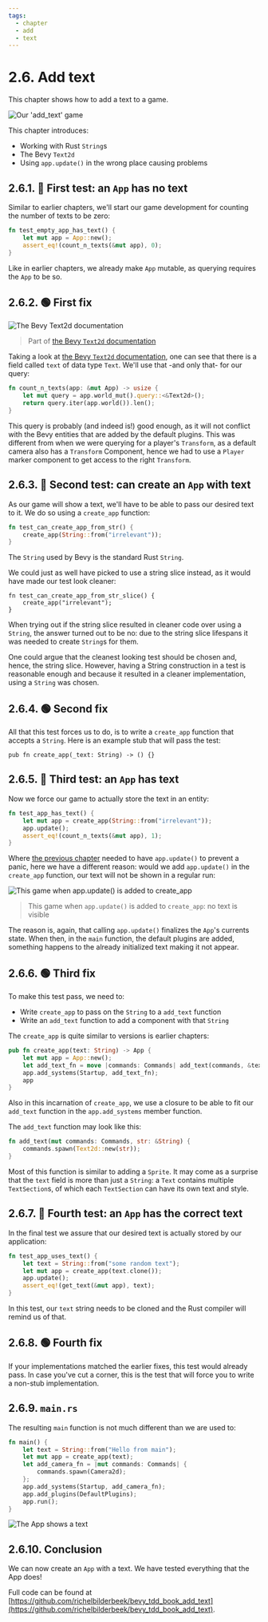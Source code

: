 ```yaml
---
tags:
  - chapter
  - add
  - text
---
```


# 2.6. Add text

This chapter shows how to add a text to a game.

![Our 'add_text' game](add_text.png)

This chapter introduces:

- Working with Rust `String`s
- The Bevy `Text2d`
- Using `app.update()` in the wrong place causing problems

## 2.6.1. :red_circle: First test: an `App` has no text

Similar to earlier chapters,
we'll start our game development for counting the number
of texts to be zero:

```rust
fn test_empty_app_has_text() {
    let mut app = App::new();
    assert_eq!(count_n_texts(&mut app), 0);
}
```

Like in earlier chapters, we already make `App` mutable,
as querying requires the `App` to be so.

## 2.6.2. :green_circle: First fix

![The Bevy Text2d documentation](textbundle_documentation.png)

> Part of [the Bevy `Text2d` documentation](https://docs.rs/bevy/latest/bevy/prelude/struct.Text2d.html)

Taking a look at
[the Bevy `Text2d` documentation](https://docs.rs/bevy/latest/bevy/prelude/struct.Text2d.html),
one can see that there is a field called `text` of data type `Text`.
We'll use that -and only that- for our query:

```rust
fn count_n_texts(app: &mut App) -> usize {
    let mut query = app.world_mut().query::<&Text2d>();
    return query.iter(app.world()).len();
}
```

This query is probably (and indeed is!) good enough,
as it will not conflict with the Bevy entities that are added
by the default plugins. This was different from when we were querying
for a player's `Transform`, as a default camera also has a `Transform`
Component, hence we had to use a `Player` marker component to get access
to the right `Transform`.

## 2.6.3. :red_circle: Second test: can create an `App` with text

As our game will show a text, we'll have to be able to pass our
desired text to it. We do so using a `create_app` function:

```rust
fn test_can_create_app_from_str() {
    create_app(String::from("irrelevant"));
}
```

The `String` used by Bevy is the standard Rust `String`.

We could just as well have picked to use a string slice instead,
as it would have made our test look cleaner:


```text
fn test_can_create_app_from_str_slice() {
    create_app("irrelevant");
}
```

When trying out if the string slice resulted in cleaner
code over using a `String`, the answer turned out to be no:
due to the string slice lifespans it was needed to create `String`s
for them.

One could argue that the cleanest looking test should be chosen
and, hence, the string slice. However, having a String construction
in a test is reasonable enough and because it resulted in a cleaner
implementation, using a `String` was chosen.

## 2.6.4. :green_circle: Second fix

All that this test forces us to do, is to write a `create_app`
function that accepts a `String`. Here is an example stub
that will pass the test:

```text
pub fn create_app(_text: String) -> () {}
```

## 2.6.5. :red_circle: Third test: an `App` has text

Now we force our game to actually store the text in an entity:

```rust
fn test_app_has_text() {
    let mut app = create_app(String::from("irrelevant"));
    app.update();
    assert_eq!(count_n_texts(&mut app), 1);
}
```

Where [the previous chapter](add_player_sprite_with_texture.md)
needed to have `app.update()` to prevent a panic,
here we have a different reason:
would we add `app.update()` in the `create_app` function,
our text will not be shown in a regular run:

![This game when `app.update()` is added to `create_app`](add_text_no_text_shown.png)

> This game when `app.update()` is added to `create_app`: no text is visible

The reason is, again, that calling `app.update()` finalizes the `App`'s
currents state. When then, in the `main` function, the default plugins
are added, something happens to the already initialized text
making it not appear.

## 2.6.6. :green_circle: Third fix

To make this test pass, we need to:

- Write `create_app` to pass on the `String` to a `add_text` function
- Write an `add_text` function to add a component with that `String`

The `create_app` is quite similar to versions is earlier chapters:

```rust
pub fn create_app(text: String) -> App {
    let mut app = App::new();
    let add_text_fn = move |commands: Commands| add_text(commands, &text);
    app.add_systems(Startup, add_text_fn);
    app
}
```

Also in this incarnation of `create_app`, we use a closure to be able
to fit our `add_text` function in the `app.add_systems` member function.

The `add_text` function may look like this:

```rust
fn add_text(mut commands: Commands, str: &String) {
    commands.spawn(Text2d::new(str));
}
```

Most of this function is similar to adding a `Sprite`.
It may come as a surprise that the `text` field is more than just
a `String`: a `Text` contains multiple `TextSection`s,
of which each `TextSection` can have its own text and style.

## 2.6.7. :red_circle: Fourth test: an `App` has the correct text

In the final test we assure that our desired text is actually stored
by our application:

```rust
fn test_app_uses_text() {
    let text = String::from("some random text");
    let mut app = create_app(text.clone());
    app.update();
    assert_eq!(get_text(&mut app), text);
}
```

In this test, our `text` string needs to be cloned
and the Rust compiler will remind us of that.

## 2.6.8. :green_circle: Fourth fix

If your implementations matched the earlier fixes, this test would already
pass. In case you've cut a corner, this is the test that will force you to
write a non-stub implementation.

## 2.6.9. `main.rs`

The resulting `main` function is not much different than we are used to:

```rust
fn main() {
    let text = String::from("Hello from main");
    let mut app = create_app(text);
    let add_camera_fn = |mut commands: Commands| {
        commands.spawn(Camera2d);
    };
    app.add_systems(Startup, add_camera_fn);
    app.add_plugins(DefaultPlugins);
    app.run();
}
```

![The App shows a text](add_text.png)

## 2.6.10. Conclusion

We can now create an `App` with a text.
We have tested everything that the App does!

Full code can be found at [https://github.com/richelbilderbeek/bevy_tdd_book_add_text](https://github.com/richelbilderbeek/bevy_tdd_book_add_text).
